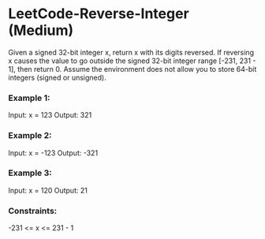 # LeetCode-Reverse-Integer (Medium)
Given a signed 32-bit integer x, return x with its digits reversed. If reversing x causes the value to go outside the signed 32-bit integer range [-231, 231 - 1], then return 0. Assume the environment does not allow you to store 64-bit integers (signed or unsigned).


### Example 1:
Input: x = 123
Output: 321

### Example 2:
Input: x = -123
Output: -321

### Example 3:
Input: x = 120
Output: 21
 
### Constraints:

-231 <= x <= 231 - 1
